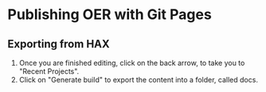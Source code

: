 # Publishing OER with Git Pages

## Exporting from HAX

1. Once you are finished editing, click on the back arrow, to take you to "Recent Projects".
2. Click on "Generate build" to export the content into a folder, called docs.